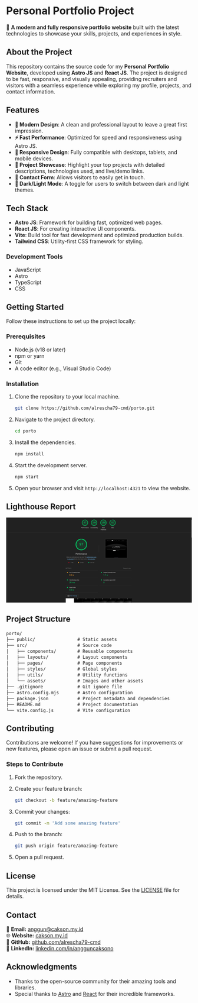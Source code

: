 # **Personal Portfolio Project**

🎨 **A modern and fully responsive portfolio website** built with the latest technologies to showcase your skills, projects, and experiences in style.

## **About the Project**

This repository contains the source code for my **Personal Portfolio Website**, developed using **Astro JS** and **React JS**. The project is designed to be fast, responsive, and visually appealing, providing recruiters and visitors with a seamless experience while exploring my profile, projects, and contact information.

## **Features**

- **🌟 Modern Design**: A clean and professional layout to leave a great first impression.
- **⚡ Fast Performance**: Optimized for speed and responsiveness using Astro JS.
- **📱 Responsive Design**: Fully compatible with desktops, tablets, and mobile devices.
- **📂 Project Showcase**: Highlight your top projects with detailed descriptions, technologies used, and live/demo links.
- **📧 Contact Form**: Allows visitors to easily get in touch.
- **🌙 Dark/Light Mode**: A toggle for users to switch between dark and light themes.

## **Tech Stack**

- **Astro JS**: Framework for building fast, optimized web pages.
- **React JS**: For creating interactive UI components.
- **Vite**: Build tool for fast development and optimized production builds.
- **Tailwind CSS**: Utility-first CSS framework for styling.

### **Development Tools**

- JavaScript
- Astro
- TypeScript
- CSS

## **Getting Started**

Follow these instructions to set up the project locally:

### **Prerequisites**

- Node.js (v18 or later)
- npm or yarn
- Git
- A code editor (e.g., Visual Studio Code)

### **Installation**

1. Clone the repository to your local machine.

    ```bash
    git clone https://github.com/alrescha79-cmd/porto.git
    ```

2. Navigate to the project directory.

    ```bash
    cd porto
    ```

3. Install the dependencies.

    ```bash
    npm install
    ```

4. Start the development server.

    ```bash
    npm start
    ```

5. Open your browser and visit `http://localhost:4321` to view the website.

## **Lighthouse Report**

![porto](public/perform.png)

## **Project Structure**

```plaintext
porto/
├── public/                # Static assets
├── src/                   # Source code
│   ├── components/        # Reusable components
│   ├── layouts/           # Layout components
│   ├── pages/             # Page components
│   ├── styles/            # Global styles
│   ├── utils/             # Utility functions
│   └── assets/            # Images and other assets
├── .gitignore             # Git ignore file
├── astro.config.mjs       # Astro configuration
├── package.json           # Project metadata and dependencies
├── README.md              # Project documentation
└── vite.config.js         # Vite configuration
```

## **Contributing**

Contributions are welcome! If you have suggestions for improvements or new features, please open an issue or submit a pull request.

### **Steps to Contribute**

1. Fork the repository.
2. Create your feature branch:

    ```bash
    git checkout -b feature/amazing-feature
    ```

3. Commit your changes:

    ```bash
    git commit -m 'Add some amazing feature'
    ```

4. Push to the branch:

    ```bash
    git push origin feature/amazing-feature
    ```

5. Open a pull request.

## **License**

This project is licensed under the MIT License. See the [LICENSE](LICENSE) file for details.

## **Contact**

📧 **Email:** [anggun@cakson.my.id](mailto:anggun@cakson.my.id)  
🌐 **Website:** [cakson.my.id](https://cakson.my.id)  
🔗 **GitHub:** [github.com/alrescha79-cmd](https://github.com/alrescha79-cmd)  
💼 **LinkedIn:** [linkedin.com/in/angguncaksono](https://www.linkedin.com/in/angguncaksono)  

## Acknowledgments

- Thanks to the open-source community for their amazing tools and libraries.
- Special thanks to [Astro](https://astro.build/) and [React](https://reactjs.org/) for their incredible frameworks.
